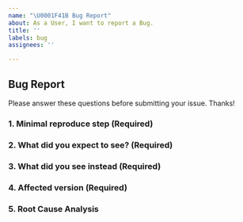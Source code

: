 ```yaml
---
name: "\U0001F41B Bug Report"
about: As a User, I want to report a Bug.
title: ''
labels: bug
assignees: ''

---
```


## Bug Report

Please answer these questions before submitting your issue. Thanks!

### 1. Minimal reproduce step (Required)

<!-- a step by step guide for reproducing the bug. -->

### 2. What did you expect to see? (Required)

### 3. What did you see instead (Required)

### 4. Affected version (Required)

<!-- v3.0.0, v4.0.0, etc -->

### 5. Root Cause Analysis

<!-- should be filled by the investigator before it's closed -->
